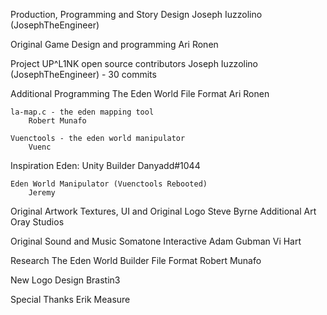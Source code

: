Production, Programming and Story Design
	Joseph Iuzzolino (JosephTheEngineer)

Original Game Design and programming
	Ari Ronen

Project UP^L1NK open source contributors
	Joseph Iuzzolino (JosephTheEngineer) - 30 commits

Additional Programming
	The Eden World File Format
		Ari Ronen

	la-map.c - the eden mapping tool
		Robert Munafo

	Vuenctools - the eden world manipulator
		Vuenc

Inspiration
	Eden: Unity Builder
		Danyadd#1044

	Eden World Manipulator (Vuenctools Rebooted)
		Jeremy

Original Artwork
	Textures, UI and Original Logo
		Steve Byrne
	Additional Art
		Oray Studios

Original Sound and Music
	Somatone Interactive
	Adam Gubman
	Vi Hart

Research
	The Eden World Builder File Format
		Robert Munafo

New Logo Design
	Brastin3

Special Thanks
	Erik Measure
